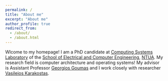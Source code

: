 ```yaml
---
permalink: /
title: "About me"
excerpt: "About me"
author_profile: true
redirect_from: 
  - /about/
  - /about.html
---
```



Wlcome to my homepage! I am a PhD candidate at [Computing Systems Laboratory](www.cslab.ece.ntua.gr) of the [School of Electrical and Computer Engineering](www.ece.ntua.gr), [NTUA](www.ntua.gr). My research field is computer architecture and operating systems! My advisor is Assistant Professor [Georgios Goumas](http://www.cslab.ntua.gr/~goumas/) and I work closely with researcher [Vasileios Karakostas](http://www.cslab.ece.ntua.gr/~vkarakos/). 
